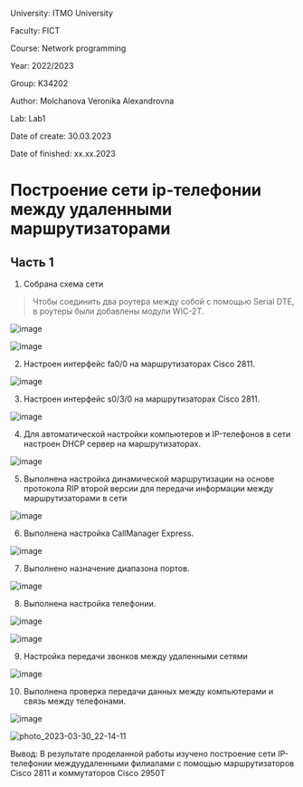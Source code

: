University: ITMO University

Faculty: FICT

Course: Network programming

Year: 2022/2023

Group: K34202

Author: Molchanova Veronika Alexandrovna

Lab: Lab1

Date of create: 30.03.2023

Date of finished: xx.xx.2023


# Построение сети ip-телефонии между удаленными маршрутизаторами

## Часть 1
1. Собрана схема сети

> Чтобы соединить два роутера между собой с помощью Serial DTE, в роутеры были добавлены модули WIC-2T.

![image](https://user-images.githubusercontent.com/90505004/228923812-4b83d725-abba-4c41-8fc5-67d6673d80db.png)

![image](https://user-images.githubusercontent.com/90505004/228924822-2108eacc-c2be-4c48-9ff1-15d9d30abd93.png)


2. Настроен интерфейс fa0/0 на маршрутизаторах Cisco 2811.

![image](https://user-images.githubusercontent.com/90505004/228925488-f4478c3f-9fa7-4e19-9232-1c803723ed8f.png)

3. Настроен интерфейс s0/3/0 на маршрутизаторах Cisco 2811.

![image](https://user-images.githubusercontent.com/90505004/228926368-76f7c284-4c7b-46bf-8514-1f0256aa8ea3.png)

4. Для автоматической настройки компьютеров и IP-телефонов в сети настроен DHCP сервер на маршрутизаторах.

![image](https://user-images.githubusercontent.com/90505004/228927574-76bae861-acd1-4cdb-8844-320d449a4198.png)

5. Выполнена настройка динамической маршрутизации на основе протокола RIP второй версии для передачи информации между маршрутизаторами в сети

![image](https://user-images.githubusercontent.com/90505004/228928775-444c4d1e-37f7-4f28-a7ca-a16b265a370a.png)

6. Выполнена настройка CallManager Express.

![image](https://user-images.githubusercontent.com/90505004/228929971-be6c85da-63db-404c-9309-d2286a911548.png)

7. Выполнено назначение диапазона портов.

![image](https://user-images.githubusercontent.com/90505004/228935608-b5ce8356-b9c5-48cf-b4bb-c0406d129bfa.png)

8. Выполнена настройка телефонии.

![image](https://user-images.githubusercontent.com/90505004/228936639-54d3e9ca-b2ae-4f9e-809e-94235f4fbaf3.png)

![image](https://user-images.githubusercontent.com/90505004/228937281-ec16cbc3-402d-43fe-bb03-18756f4780f4.png)

9. Настройка передачи звонков между удаленными сетями

![image](https://user-images.githubusercontent.com/90505004/228938322-28b8eead-6a5c-4d68-8bfa-c641aa63e975.png)


10. Выполнена проверка передачи данных между компьютерами и связь между телефонами.

![image](https://user-images.githubusercontent.com/90505004/228939023-6b4c79a4-aadb-4ac7-84e4-84d3cbb86fb5.png)

![photo_2023-03-30_22-14-11](https://user-images.githubusercontent.com/90505004/228941343-f57f639d-cd80-42d4-9019-d7471dd24aba.jpg)


Вывод: В результате проделанной работы изучено построение сети IP-телефонии междуудаленными филиалами с помощью маршрутизаторов Cisco 2811 и коммутаторов Cisco 2950Т

